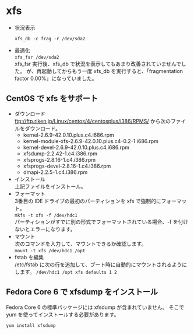 # xfs

* 状況表示  
    ```
    xfs_db -c frag -r /dev/sda2
    ```
* 最適化  
`xfs_fsr /dev/sda2`  
  xfs_fsr 実行後、xfs_db で状況を表示してもあまり改善されていませんでした。 が、再起動してからもう一度 xfs_db を実行すると、「fragmentation factor 0.00%」になっていました。

## CentOS で xfs をサポート  
* ダウンロード  
ftp://ftp.riken.jp/Linux/centos/4/centosplus/i386/RPMS/ から次のファイルをダウンロード。
  * kernel-2.6.9-42.0.10.plus.c4.i686.rpm
  * kernel-module-xfs-2.6.9-42.0.10.plus.c4-0.2-1.i686.rpm
  * kernel-devel-2.6.9-42.0.10.plus.c4.i686.rpm
  * xfsdump-2.2.42-1.c4.i386.rpm
  * xfsprogs-2.8.16-1.c4.i386.rpm
  * xfsprogs-devel-2.8.16-1.c4.i386.rpm
  * dmapi-2.2.5-1.c4.i386.rpm
* インストール  
上記ファイルをインストール。
* フォーマット  
3番目の IDE ドライブの最初のパーティションを xfs で強制的にフォーマット。  
`mkfs -t xfs -f /dev/hdc1`  
パーティションがすでに別の形式でフォーマットされている場合、-f を付けないとエラーになります。
* マウント  
次のコマンドを入力して、マウントできるか確認します。  
`mount -t xfs /dev/hdc1 /opt`
* fstab を編集  
/etc/fstab に次の行を追加して、ブート時に自動的にマウントされるようにします。 
`/dev/hdc1 /opt xfs defaults 1 2`  

## Fedora Core 6 で xfsdump をインストール
Fedora Core 6 の標準パッケージには xfsdump が含まれていません。 そこで yum を使ってインストールする必要があります。 

`yum install xfsdump`
